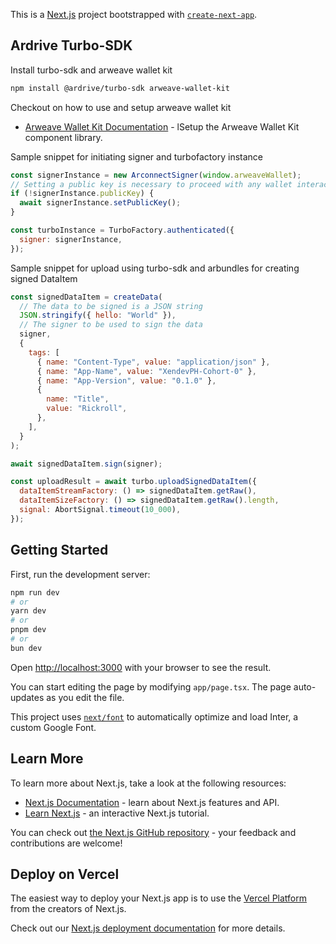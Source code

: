 This is a [Next.js](https://nextjs.org/) project bootstrapped with [`create-next-app`](https://github.com/vercel/next.js/tree/canary/packages/create-next-app).

## Ardrive Turbo-SDK

Install turbo-sdk and arweave wallet kit

```bash
npm install @ardrive/turbo-sdk arweave-wallet-kit
```

Checkout on how to use and setup arweave wallet kit

- [Arweave Wallet Kit Documentation](https://docs.arweavekit.com/wallets/wallet-kit/setup) - lSetup the Arweave Wallet Kit component library.

Sample snippet for initiating signer and turbofactory instance

```javascript
const signerInstance = new ArconnectSigner(window.arweaveWallet);
// Setting a public key is necessary to proceed with any wallet interaction, such as signing data.
if (!signerInstance.publicKey) {
  await signerInstance.setPublicKey();
}

const turboInstance = TurboFactory.authenticated({
  signer: signerInstance,
});
```

Sample snippet for upload using turbo-sdk and arbundles for creating signed DataItem

```javascript
const signedDataItem = createData(
  // The data to be signed is a JSON string
  JSON.stringify({ hello: "World" }),
  // The signer to be used to sign the data
  signer,
  {
    tags: [
      { name: "Content-Type", value: "application/json" },
      { name: "App-Name", value: "XendevPH-Cohort-0" },
      { name: "App-Version", value: "0.1.0" },
      {
        name: "Title",
        value: "Rickroll",
      },
    ],
  }
);

await signedDataItem.sign(signer);

const uploadResult = await turbo.uploadSignedDataItem({
  dataItemStreamFactory: () => signedDataItem.getRaw(),
  dataItemSizeFactory: () => signedDataItem.getRaw().length,
  signal: AbortSignal.timeout(10_000),
});
```

## Getting Started

First, run the development server:

```bash
npm run dev
# or
yarn dev
# or
pnpm dev
# or
bun dev
```

Open [http://localhost:3000](http://localhost:3000) with your browser to see the result.

You can start editing the page by modifying `app/page.tsx`. The page auto-updates as you edit the file.

This project uses [`next/font`](https://nextjs.org/docs/basic-features/font-optimization) to automatically optimize and load Inter, a custom Google Font.

## Learn More

To learn more about Next.js, take a look at the following resources:

- [Next.js Documentation](https://nextjs.org/docs) - learn about Next.js features and API.
- [Learn Next.js](https://nextjs.org/learn) - an interactive Next.js tutorial.

You can check out [the Next.js GitHub repository](https://github.com/vercel/next.js/) - your feedback and contributions are welcome!

## Deploy on Vercel

The easiest way to deploy your Next.js app is to use the [Vercel Platform](https://vercel.com/new?utm_medium=default-template&filter=next.js&utm_source=create-next-app&utm_campaign=create-next-app-readme) from the creators of Next.js.

Check out our [Next.js deployment documentation](https://nextjs.org/docs/deployment) for more details.

